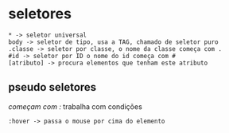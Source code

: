 # seletores
```
* -> seletor universal
body -> seletor de tipo, usa a TAG, chamado de seletor puro
.classe -> seletor por classe, o nome da classe começa com .
#id -> seletor por ID o nome do id começa com #
[atributo] -> procura elementos que tenham este atributo
```

## pseudo seletores
*começam com :*
trabalha com condições
```
:hover -> passa o mouse por cima do elemento
```
